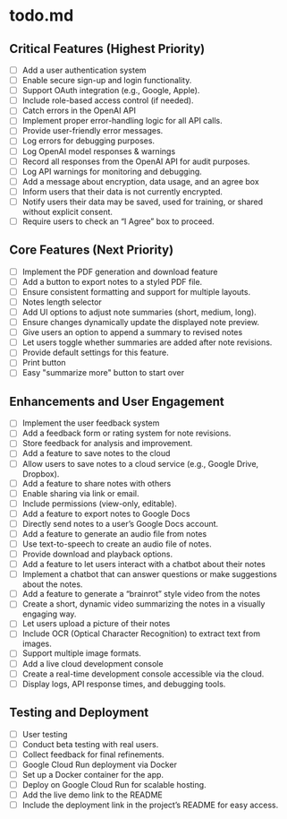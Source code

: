 # todo.md

## Critical Features (Highest Priority)

- [ ] Add a user authentication system
- [ ] Enable secure sign-up and login functionality.
- [ ] Support OAuth integration (e.g., Google, Apple).
- [ ] Include role-based access control (if needed).
- [ ] Catch errors in the OpenAI API
- [ ] Implement proper error-handling logic for all API calls.
- [ ] Provide user-friendly error messages.
- [ ] Log errors for debugging purposes.
- [ ] Log OpenAI model responses & warnings
- [ ] Record all responses from the OpenAI API for audit purposes.
- [ ] Log API warnings for monitoring and debugging.
- [ ] Add a message about encryption, data usage, and an agree box
- [ ] Inform users that their data is not currently encrypted.
- [ ] Notify users their data may be saved, used for training, or shared without explicit consent.
- [ ] Require users to check an “I Agree” box to proceed.

## Core Features (Next Priority)

- [ ] Implement the PDF generation and download feature
- [ ] Add a button to export notes to a styled PDF file.
- [ ] Ensure consistent formatting and support for multiple layouts.
- [ ] Notes length selector
- [ ] Add UI options to adjust note summaries (short, medium, long).
- [ ] Ensure changes dynamically update the displayed note preview.
- [ ] Give users an option to append a summary to revised notes
- [ ] Let users toggle whether summaries are added after note revisions.
- [ ] Provide default settings for this feature.
- [ ] Print button
- [ ] Easy "summarize more" button to start over

## Enhancements and User Engagement

- [ ] Implement the user feedback system
- [ ] Add a feedback form or rating system for note revisions.
- [ ] Store feedback for analysis and improvement.
- [ ] Add a feature to save notes to the cloud
- [ ] Allow users to save notes to a cloud service (e.g., Google Drive, Dropbox).
- [ ] Add a feature to share notes with others
- [ ] Enable sharing via link or email.
- [ ] Include permissions (view-only, editable).
- [ ] Add a feature to export notes to Google Docs
- [ ] Directly send notes to a user’s Google Docs account.
- [ ] Add a feature to generate an audio file from notes
- [ ] Use text-to-speech to create an audio file of notes.
- [ ] Provide download and playback options.
- [ ] Add a feature to let users interact with a chatbot about their notes
- [ ] Implement a chatbot that can answer questions or make suggestions about the notes.
- [ ] Add a feature to generate a “brainrot” style video from the notes
- [ ] Create a short, dynamic video summarizing the notes in a visually engaging way.
- [ ] Let users upload a picture of their notes
- [ ] Include OCR (Optical Character Recognition) to extract text from images.
- [ ] Support multiple image formats.
- [ ] Add a live cloud development console
- [ ] Create a real-time development console accessible via the cloud.
- [ ] Display logs, API response times, and debugging tools.

## Testing and Deployment

- [ ] User testing
- [ ] Conduct beta testing with real users.
- [ ] Collect feedback for final refinements.
- [ ] Google Cloud Run deployment via Docker
- [ ] Set up a Docker container for the app.
- [ ] Deploy on Google Cloud Run for scalable hosting.
- [ ] Add the live demo link to the README
- [ ] Include the deployment link in the project’s README for easy access.
